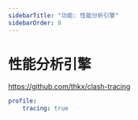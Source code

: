 ```yaml
---
sidebarTitle: "功能: 性能分析引擎"
sidebarOrder: 8
---
```


# 性能分析引擎

https://github.com/thkx/clash-tracing

```yaml
profile:
    tracing: true
```

